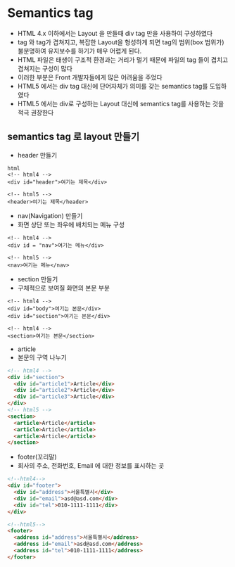 # Semantics tag

- HTML 4.x 이하에서는 Layout 을 만들때 div tag 만을 사용하여 구성하였다
- tag 와 tag가 겹쳐지고, 복잡한 Layout을 형성하게 되면 tag의 범위(box 범위가) 불분명하여 유지보수를 하기가 매우 어렵게 된다.
- HTML 파일은 태생이 구조적 환경과는 거리가 멀기 때문에 파일의 tag 들이 겹치고 겹쳐지는 구성이 많다
- 이러한 부분은 Front 개발자들에게 많은 어려움을 주었다
- HTML5 에서는 div tag 대신에 단어자체가 의미를 갖는 semantics tag를 도입하였다
- HTML5 에서는 div로 구성하는 Layout 대신에 semantics tag를 사용하는 것을 적극 권장한다

## semantics tag 로 layout 만들기

- header 만들기

```
html
<!-- html4 -->
<div id="header">여기는 제목</div>

<!-- html5 -->
<header>여기는 제목</header>
```

- nav(Navigation) 만들기
- 화면 상단 또는 좌우에 배치되는 메뉴 구성

```
<!-- html4 -->
<div id = "nav">여기는 메뉴</div>

<!-- html5 -->
<nav>여기는 메뉴</nav>
```

- section 만들기
- 구체적으로 보여질 화면의 본문 부분

```
<!-- html4 -->
<div id="body">여기는 본문</div>
<div id="section">여기는 본문</div>

<!-- html4 -->
<section>여기는 본문</section>
```

- article
- 본문의 구역 나누기

```html
<!-- html4 -->
<div id="section">
  <div id="article1">Article</div>
  <div id="article2">Article</div>
  <div id="article3">Article</div>
</div>
<!-- html5 -->
<section>
  <article>Article</article>
  <article>Article</article>
  <article>Article</article>
</section>
```

- footer(꼬리말)
- 회사의 주소, 전화번호, Email 에 대한 정보를 표시하는 곳

```html
<!--html4-->
<div id="footer">
  <div id="address">서울특별시</div>
  <div id="email">asd@asd.com</div>
  <div id="tel">010-1111-1111</div>
</div>

<!--html5-->
<footer>
  <address id="address">서울특별시</address>
  <address id="email">asd@asd.com</address>
  <address id="tel">010-1111-1111</address>
</footer>
```
